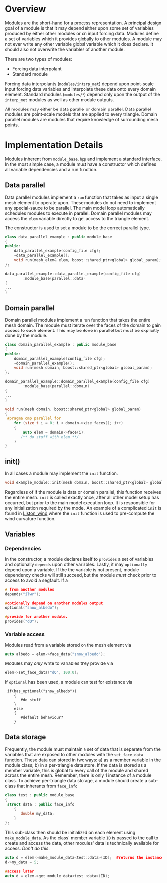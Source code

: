 # Overview
Modules are the short-hand for a process representation. A principal design goal of a module is that it may depend either upon some set of variables produced by either other modules or on input forcing data. Modules define a set of variables which it provides globally to other modules. A module may not ever write any other variable global variable which it does declare. It should also not overwrite the variables of another module.

There are two types of modules: 
+ Forcing data interpolant
+ Standard module

Forcing data interpolants (```modules/interp_met```) depend upon point-scale input forcing data variables and interpolate these data onto every domain element. Standard modules (```modules/*```) depend only upon the output of the ```interp_met``` modules as well as other module outputs.

All modules may either be data parallel or domain parallel. Data parallel modules are point-scale models that are applied to every triangle. Domain parallel modules are modules that require knowledge of surrounding mesh points.

# Implementation Details
Modules inherent from ```module_base.hpp``` and implement a standard interface. In the most simple case, a module must have a constructor which defines all variable dependencies and a run function. 

## Data parallel
Data parallel modules implement a ```run``` function that takes as input a single mesh element to operate upon. These modules do not need to implement any special-sauce to be parallel. The main model loop automatically schedules modules to execute in parallel. Domain parallel modules may access the ```elem``` variable directly to get access to the triangle element.

The constructor is used to set a module to be the correct parallel type.

``` cpp
class data_parallel_example : public module_base
{
public:
    data_parallel_example(config_file cfg);
    ~data_parallel_example();
    void run(mesh_elem& elem, boost::shared_ptr<global> global_param);
}; 

data_parallel_example::data_parallel_example(config_file cfg)
        :module_base(parallel::data)
{
...
}
```

## Domain parallel
Domain parallel modules implement a run function that takes the entire mesh domain. The module must iterate over the faces of the domain to gain access to each element. This may be done in parallel but must be explicitly done by the module.
```cpp
class domain_parallel_example : public module_base
{
public:
    domain_parallel_example(config_file cfg);
    ~domain_parallel_example();
    void run(mesh domain, boost::shared_ptr<global> global_param);
}; 

domain_parallel_example::domain_parallel_example(config_file cfg)
        :module_base(parallel::domain)
{
...
}

void run(mesh domain, boost::shared_ptr<global> global_param)
{
 #pragma omp parallel for
    for (size_t i = 0; i < domain->size_faces(); i++)
    {
        auto elem = domain->face(i);
       /** do stuff with elem **/
    }
}
```

## init()
In all cases a module may implement the ```init``` function.
```cpp
void example_module::init(mesh domain, boost::shared_ptr<global> global_param)
```
Regardless of if the module is data or domain parallel, this function receives the entire mesh. ```init``` is called exactly once, after all other model setup has occurred, but prior to the main model execution loop. It is responsible for any initialization required by the model. An example of a complicated ```init``` is found in [Liston_wind](https://github.com/Chrismarsh/CHM/blob/master/src/modules/interp_met/Liston_wind.cpp) where the ```init``` function is used to pre-compute the wind curvature function.

## Variables

### Dependencies
In the constructor, a module declares itself to ```provides``` a set of variables and optionally ```depends``` upon other variables. Lastly, it may ```optionally``` depend upon a variable. If the the variable is not present, module dependency checks will still succeed, but the module *must* check prior to access to avoid a segfault. If a

```cpp
# from another modules
depends("ilwr");

#optionally depend on another modules output
optional("snow_albedo");

#provide for another module.
provides("dQ");
```

### Variable access
Modules read from a variable stored on the mesh element via
```cpp
auto albedo = elem->face_data("snow_albedo");
```
Modules may *only* write to variables they provide via
```cpp
elem->set_face_data("dQ", 100.0);
```

If ```optional``` has been used, a module can test for existance via
```cppp
 if(has_optional("snow_albedo"))
    {
       #do stuff
    }
    else
    {
       #default behaviour?
    }
```

## Data storage
Frequently, the module must maintain a set of data that is separate from the variables that are exposed to other modules with the ```set_face_data``` function. These data can stored in two ways: a) as a member variable in the module class; b) in a per-triangle data store. If the data is stored as a member variable, this is global to every call of the module and shared across the entire mesh. Remember, there is only 1 instance of a module class. To achieve per-triangle data storage, a module should create a sub-class that inherants from ```face_info```

```cpp
class test : public module_base
{
 struct data : public face_info
    {
       double my_data;
    }
};
```

This sub-class then should be initialized on each element using ```make_module_data```. As the class' member variable ```ID``` is passed to the call to create and access the data, other modules' data is technically available for access. *Don't do this*.

```cpp
auto d = elem->make_module_data<test::data>(ID);  #returns the instance just created
d->my_data = 5;

#access later
auto d = elem->get_module_data<test::data>(ID); 
```
